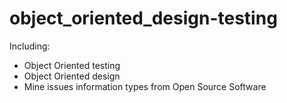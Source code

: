 # object_oriented_design-testing
 Including:

- Object Oriented testing
- Object Oriented design
- Mine issues information types from Open Source Software
